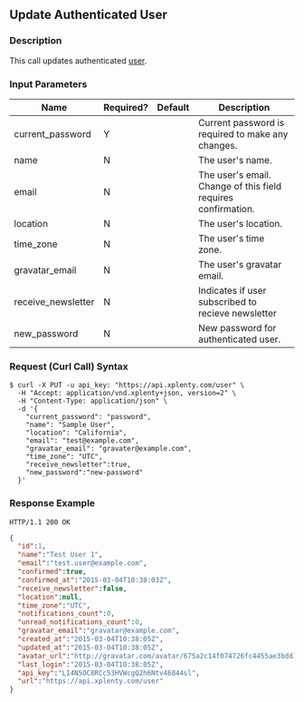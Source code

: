 ## Update Authenticated User

### Description
This call updates authenticated [user](https://github.com/xplenty/xplenty-api-doc-v2/blob/master/resources/user.md).

### Input Parameters

|Name|Required?|Default|Description|
|----|---------|-------|-----------|
current_password|Y| |Current password is required to make any changes.
name|N| |The user's name.
email|N| |The user's email. Change of this field requires confirmation.
location|N| |The user's location.
time_zone|N| |The user's time zone.
gravatar_email|N| |The user's gravatar email.
receive_newsletter|N| |Indicates if user subscribed to recieve newsletter
new_password|N| |New password for authenticated user.

### Request (Curl Call) Syntax
```shell
$ curl -X PUT -u api_key: "https://api.xplenty.com/user" \
  -H "Accept: application/vnd.xplenty+json, version=2" \
  -H "Content-Type: application/json" \
  -d '{
    "current_password": "password",
    "name": "Sample User",
    "location": "California",
    "email": "test@example.com",
    "gravatar_email": "gravater@example.com",
    "time_zone": "UTC",
    "receive_newsletter":true,
    "new_password":"new-password"
  }'
```

### Response Example
```HTTP
HTTP/1.1 200 OK
```

```json
{
  "id":1,
  "name":"Test User 1",
  "email":"test.user@example.com",
  "confirmed":true,
  "confirmed_at":"2015-03-04T10:38:03Z",
  "receive_newsletter":false,
  "location":null,
  "time_zone":"UTC",
  "notifications_count":0,
  "unread_notifications_count":0,
  "gravatar_email":"gravatar@example.com",
  "created_at":"2015-03-04T10:38:05Z",
  "updated_at":"2015-03-04T10:38:05Z",
  "avatar_url":"http://gravatar.com/avatar/675a2c14f074726fc4455ae3bdd1151f.png?d=retro&s=140",
  "last_login":"2015-03-04T10:38:05Z",
  "api_key":"LI4N5OC8RCc53HVWcgQ2h6Ntv46844sl",
  "url":"https://api.xplenty.com/user"
}
```
